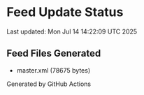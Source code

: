# Feed Update Status
Last updated: Mon Jul 14 14:22:09 UTC 2025

## Feed Files Generated
- master.xml (78675 bytes)

Generated by GitHub Actions
